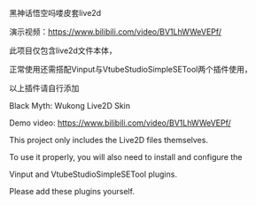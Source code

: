 黑神话悟空吗喽皮套live2d

演示视频：https://www.bilibili.com/video/BV1LhWWeVEPf/

此项目仅包含live2d文件本体，

正常使用还需搭配Vinput与VtubeStudioSimpleSETool两个插件使用，

以上插件请自行添加



Black Myth: Wukong Live2D Skin

Demo video: https://www.bilibili.com/video/BV1LhWWeVEPf/

This project only includes the Live2D files themselves. 

To use it properly, you will also need to install and configure the 

Vinput and VtubeStudioSimpleSETool plugins. 

Please add these plugins yourself.
